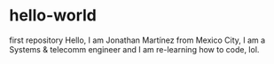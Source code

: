 # hello-world
first repository
Hello, I am Jonathan Martínez from Mexico City,
I am a Systems & telecomm engineer and I am 
re-learning how to code, lol.

